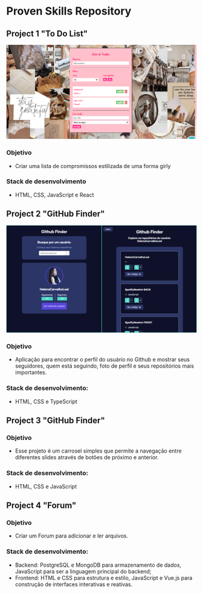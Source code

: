# Proven Skills Repository


## Project 1 "To Do List"

![Projeto 1](todo/src/img/sample_1.png)

### Objetivo
- Criar uma lista de compromissos estilizada de uma forma girly
  
### Stack de desenvolvimento
- HTML, CSS, JavaScript e React

## Project 2 "GitHub Finder"

![Projeto 2](github_finder/src/img/Github_Finder.png)

### Objetivo
- Aplicação para encontrar o perfil do usuário no Github e mostrar seus seguidores, quem está seguindo, foto de perfil e seus repositórios mais importantes.

### Stack de desenvolvimento: 
- HTML, CSS e TypeScript

## Project 3 "GitHub Finder"

### Objetivo
- Esse projeto é um carrosel simples que permite a navegação entre diferentes slides através de botões de próximo e anterior.

### Stack de desenvolvimento: 
- HTML, CSS e JavaScript

## Project 4 "Forum"

### Objetivo
- Criar um Forum para adicionar e ler arquivos.

### Stack de desenvolvimento: 
- Backend: PostgreSQL e MongoDB para armazenamento de dados, JavaScript para ser a linguagem principal do backend;
- Frontend: HTML e CSS para estrutura e estilo, JavaScript e Vue.js para construção de interfaces interativas e reativas.
